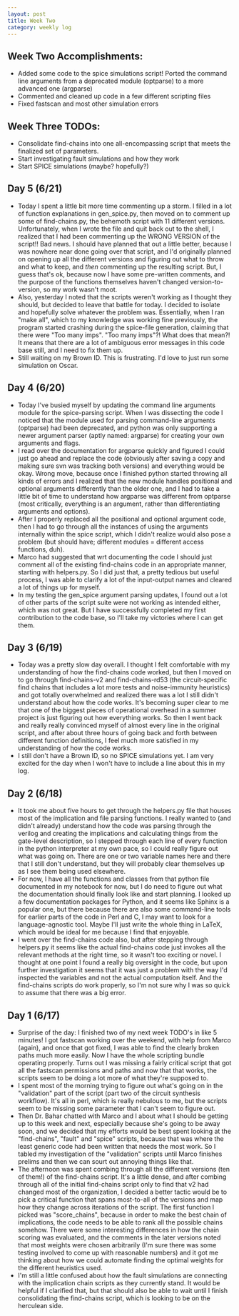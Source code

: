 ```yaml
---
layout: post 
title: Week Two 
category: weekly log
---
```


## Week Two Accomplishments:
+ Added some code to the spice simulations script! Ported the command line arguments
from a deprecated module (optparse) to a more advanced one (argparse)
+ Commented and cleaned up code in a few different scripting files
+ Fixed fastscan and most other simulation errors

## Week Three TODOs:
+ Consolidate find-chains into one all-encompassing script that meets the finalized
set of parameters.
+ Start investigating fault simulations and how they work
+ Start SPICE simulations (maybe? hopefully?)

## Day 5 (6/21)
+ Today I spent a little bit more time commenting up a storm. I filled in a lot of
function explanations in gen_spice.py, then moved on to comment up some of find-chains.py,
the behemoth script with 11 different versions. Unfortunately, when I wrote the file and quit 
back out to the shell, I realized that I had been commenting up the WRONG VERSION of 
the script!! Bad news. I should have planned that out a little better, because I was
nowhere near done going over that script, and I'd originally planned on opening up all the 
different versions and figuring out what to throw and what to keep, and _then_
commenting up the resulting script. But, I guess that's ok, because now I have some pre-written
comments, and the purpose of the functions themselves haven't changed version-to-version, so
my work wasn't moot. 
+ Also, yesterday I noted that the scripts weren't working as I thought they should, but
decided to leave that battle for today. I decided to isolate and hopefully
solve whatever the problem was. Essentially, when I ran "make all", which to my knowledge
was working fine previously,
the program started crashing during the spice-file generation, claiming that there 
were "Too many imps". "Too many imps"?! What does that mean?! It means that there 
are a lot of ambiguous error messages in this code base still, and I need to fix them up.
+ Still waiting on my Brown ID. This is frustrating. I'd love to just run some simulation
on Oscar.

## Day 4 (6/20)
+ Today I've busied myself by updating the command line arguments module for the
spice-parsing script. When I was dissecting the code I noticed that the module used
for parsing command-line arguments (optparse) had been deprecated, and python was
only supporting a newer argument parser (aptly named: argparse) for creating your
own arguments and flags.
+ I read over the documentation for argparse quickly and figured I could just go
ahead and replace the code (obviously after saving a copy and making sure svn
was tracking both versions) and everything would be okay. Wrong move, because once
I finished python started throwing all kinds of errors and I realized that the new
module handles positional and optional arguments differently than the older one,
and I had to take a little bit of time to understand how argparse was different from
optparse (most critically, everything is an argument, rather than differentiating
arguments and options).
+ After I properly replaced all the positional and optional argument code, then I
had to go through all the instances of using the arguments internally within the 
spice script, which I didn't realize would also pose a problem (but should have;
different modules = different access functions, duh). 
+ Marco had suggested that wrt documenting the code I should just comment all of
the existing find-chains code in an appropriate manner, starting with helpers.py.
So I did just that, a pretty tedious but useful process, I was able to clarify
a lot of the input-output names and cleared a lot of things up for myself.
+ In my testing the gen_spice argument parsing updates, I found out a lot of other
parts of the script suite were not working as intended either, which was not great.
But I have successfully completed my first contribution to the code base, so I'll
take my victories where I can get them.

## Day 3 (6/19)
+ Today was a pretty slow day overall. I thought I felt comfortable with my understanding
of how the find-chains code worked, but then I moved on to go through find-chains-v2 and
find-chains-rd53 (the circuit-specific find chains that includes a lot more tests and 
noise-immunity heuristics) and got totally overwhelmed and realized there was a lot I still
didn't understand about how the code works. It's becoming super clear to me that one of the
biggest pieces of operational overhead in a summer project is just figuring out how everything
works. So then I went back and really really convinced myself of almost every line in the original
script, and after about three hours of going back and forth between different function definitions,
I feel much more satisfied in my understanding of how the code works. 
+ I still don't have a Brown ID, so no SPICE simulations yet. I am very excited for the day
when I won't have to include a line about this in my log.

## Day 2 (6/18)
+ It took me about five hours to get through the helpers.py file that
houses most of the implication and file parsing functions. I really wanted to
(and didn't already) understand how the code was parsing through the verilog
and creating the implications and calculating things from the gate-level description,
so I stepped through each line of every function in the python interpreter at
my own pace, so I could really figure out what was going on. 
There are one or two variable names here and there that I still don't understand,
but they will probably clear themselves up as I see them being used elsewhere. 
+ For now, I have 
all the functions and classes from that python file documented in my notebook
for now, but I do need to figure out what the documentation should finally look
like and start planning. I looked up a few documentation packages for Python,
and it seems like Sphinx is a popular one, but there because there are also some 
command-line tools for earlier parts of the code in Perl and C, I may want to look
for a language-agnostic tool. Maybe I'll just write the whole thing in LaTeX, which would
be ideal for me because I find that enjoyable.
+ I went over the find-chains code also, but after stepping through helpers.py it seems like
the actual find-chains code just invokes all the relevant methods at the right time, so it
wasn't too exciting or novel. I thought at one point I found a really big oversight in the code,
but upon further investigation it seems that it was just a problem with the way I'd inspected
the variables and not the actual computation itself. And the find-chains scripts do work properly, so I'm 
not sure why I was so quick to assume that there was a big error.

## Day 1 (6/17)
 + Surprise of the day: I finished two of my next week TODO's in like 5 minutes! 
 I got fastscan working over the weekend, with help from Marco (again), and once
 that got fixed, I was able to find the clearly broken paths much more easily.
 Now I have the whole scripting bundle operating properly. Turns out I was
 missing a fairly critical script that got all the fastscan permissions and paths
 and now that that works, the scripts seem to be doing
 a lot more of what they're supposed to.
 + I spent most of the morning trying to figure out what's going on in the "validation"
 part of the script (part two of the circuit synthesis workflow). It's all in perl, 
 which is really nebulous to me, but the scripts seem to be missing some parameter
 that I can't seem to figure out.
 + Then Dr. Bahar chatted with Marco and I about what I should be
 getting up to this week and next, especially because she's going to be away soon, and 
 we decided that my efforts would be best spent looking at the 
 "find-chains", "fault" and "spice" scripts, because that was where the least generic
 code had been written that needs the most work. So I tabled my investigation of the
 "validation" scripts until Marco finishes prelims and then we can sourt out annoying things
 like that.
 + The afternoon was spent combing through all the different versions (ten of them!) of the 
 find-chains script. It's a little dense, and after combing through all of the initial find-chains
 script only to find that v2 had changed most of the organization, I decided a better
 tactic would be to pick a critical function that spans most-to-all of the versions and 
 map how they change across iterations of the script. The first function I picked was "score_chains",
 because in order to make the best chain of implications, the code needs to be able to
 rank all the possible chains somehow. There were some interesting differences in how
 the chain scoring was evaluated, and the comments in the later versions noted that
 most weights were chosen arbitrarily (I'm sure there was some testing involved
 to come up with reasonable numbers) and it got me thinking about how we could automate
 finding the optimal weights for the different heuristics used.
 + I'm still a little confused about how the fault simulations are connecting with
 the implication chain scripts as they currently stand. It would be helpful if I 
 clarified that, but that should also be able to wait until I finish consolidating the find-chains
 script, which is looking to be on the herculean side.
